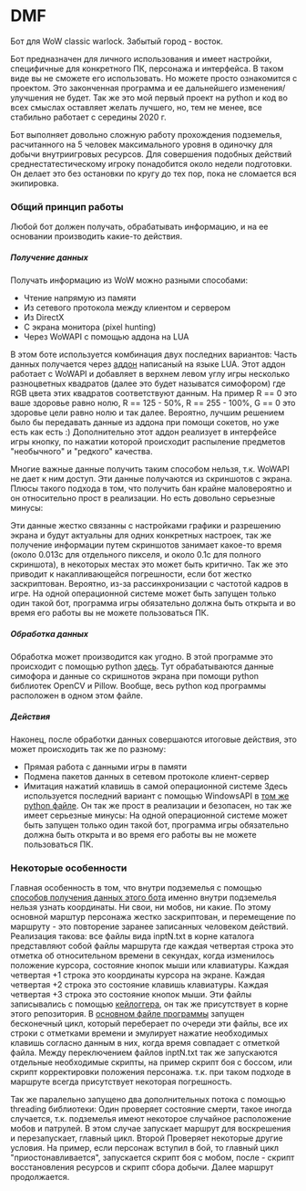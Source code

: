 # DMF
Бот для WoW classic warlock. Забытый город - восток.

Бот предназначен для личного использования и имеет настройки, специфичные для конкретного ПК, персонажа и интерфейса. В таком виде вы не сможете его использовать. Но можете просто ознакомится с проектом. Это законченная программа и ее дальнейшего изменения/улучшения не будет. Так же это мой первый проект на python и код во всех смыслах оставляет желать лучшего, но, тем не менее, все стабильно работает с середины 2020 г.

Бот выполняет довольно сложную работу прохождения подземелья, расчитанного на 5 человек максимального уровня в одиночку для добычи внутриигровых ресурсов. Для совершения подобных действий среднестатестическому игроку понадобится около недели подготовки. Он делает это без остановки по кругу до тех пор, пока не сломается вся экипировка.

### Общий принцип работы
Любой бот должен получать, обрабатывать информацию, и на ее основании производить какие-то действия.
##### Получение данных
Получать информацию из WoW можно разными способами:
- Чтение напрямую из памяти
- Из сетевого протокола между клиентом и сервером
- Из DirectX
- С экрана монитора (pixel hunting)
- Через WoWAPI с помощью аддона на LUA

В этом боте используется комбинация двух последних вариантов:
Часть данных получается через [аддон](DungeonCords/) написаный на языке LUA. Этот аддон работает с WoWAPI и добавляет в верхнем левом углу игры несколько разноцветных квадратов (далее это будет называтся симофором) где RGB цвета этих квадратов соответствуют данным. На пример R == 0 это ваше здоровье равно нолю, R == 125 - 50%, R == 255 - 100%, G == 0 это здоровье цели равно нолю и так далее. Вероятно, лучшим решением было бы передавать данные из аддона при помощи сокетов, но уже есть как есть :) Дополнительно этот аддон реализует в интерфейсе игры кнопку, по нажатии которой происходит распыление предметов "необычного" и "редкого" качества.

Многие важные данные получить таким способом нельзя, т.к. WoWAPI не дает к ним доступ. Эти данные получаются из скриншотов с экрана. Плюсы такого подхода в том, что получить бан крайне маловероятно и он относительно прост в реализации. Но есть довольно серьезные минусы:

Эти данные жестко связанны с настройками графики и разрешению экрана и будут актуальны для одних конкретных настроек, так же получение информации путем скриншотов занимает какое-то время (около 0.013с для отдельного пикселя, и около 0.1с для полного скриншота), в некоторых местах это может быть критично. Так же это приводит к накапливающейся погрешности, если бот жестко заскриптован. Вероятно, из-за рассинхронизации с частотой кадров в игре. На одной операционной системе может быть запущен только один такой бот, программа игры обязательно должна быть открыта и во время его работы вы не можете пользоваться ПК.
##### Обработка данных
Обработка может производится как угодно. В этой программе это происходит с помощью python [здесь](DMF.py). Тут обрабатываются данные симофора и данные со скришнотов экрана при помощи python библиотек OpenCV и Pillow. Вообще, весь python код программы расположен в одном этом файле.
##### Действия
Наконец, после обработки данных совершаются итоговые действия, это может происходить так же по разному:
- Прямая работа с данными игры в памяти
- Подмена пакетов данных в сетевом протоколе клиент-сервер
- Имитация нажатий клавишь в самой операционной системе
Здесь используется последний вариант с помощью WindowsAPI в [том же python файле](DMF.py). Он так же прост в реализации и безопасен, но так же имеет серьезные минусы: На одной операционной системе может быть запущен только один такой бот, программа игры обязательно должна быть открыта и во время его работы вы не можете пользоваться ПК.

### Некоторые особенности
Главная особенность в том, что внутри подземелья с помощью [способов получения данных этого бота](#получение-данных) именно внутри подземелья нельзя узнать координаты. Ни свои, ни мобов, ни какие. По этому основной марштур персонажа жестко заскриптован, и перемещение по маршруту - это повторение заранее записанных человеком действий. Реализация такова: все файлы вида inptN.txt в корне каталога представляют собой файлы маршрута где каждая четвертая строка это отметка об относительном времени в секундах, когда изменилось положение курсора, состояние кнопок мыши или клавиатуры. Каждая четвертая +1 строка это координаты курсора на экране. Каждая четвертая +2 строка это состояние клавишь клавиатуры. Каждая четвертая +3 строка это состояние кнопок мыши. Эти файлы записывались с помощью [кейлоггера](klgr.py), он так же присутствует в корне этого репозитория. В [основном файле программы](DMF.py) запущен бесконечный цикл, который переберает по очереди эти файлы, все их строки с отметками времени и эмулирует нажатие необходимых клавишь согласно данным в них, когда время совпадает с отметкой файла.
Между переключением файлов inptN.txt так же запускаются отдельные необходимые скрипты, на пример скрипт боя с боссом, или скрипт корректировки положения персонажа. т.к. при таком подходе в маршруте всегда присутствует некоторая погрешность.

Так же паралельно запущено два дополнительных потока с помощью threading библиотеки:
Один проверяет состояние смерти, такое иногда случается, т.к. подземелья имеют некоторое случайное расположение мобов и патрулей. В этом случае запускает маршрут для воскрешения и перезапускает, главный цикл.
Второй Проверяет некоторые другие условия. На пример, если персонаж вступил в бой, то главный цикл "приостонавливается", запускается скрипт боя с мобом, после - скрипт восстановления ресурсов и скрипт сбора добычи. Далее маршрут продолжается.
